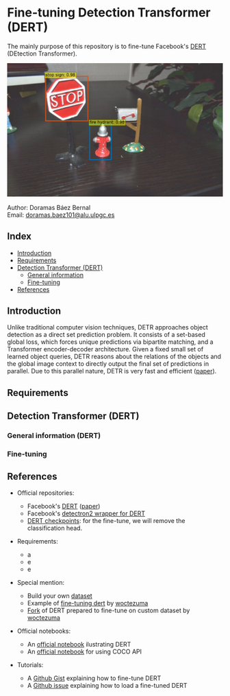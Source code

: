 # Fine-tuning Detection Transformer (DERT)

The mainly purpose of this repository is to fine-tune Facebook's [DERT](https://github.com/facebookresearch/detr) (DEtection Transformer). 


![alt text](./data/images/dert-result.png "Dert result after finetune")

Author: Doramas Báez Bernal <br/>
Email: doramas.baez101@alu.ulpgc.es

## Index

* [Introduction](#Introduction)
* [Requirements](#Requirements) 
* [Detection Transformer (DERT)](#Dert)
    * [General information](#GeneralInformation)
    * [Fine-tuning](#Fine-tuning)
* [References](#References)

## Introduction <a id="Introduction"></a>

Unlike traditional computer vision techniques, DETR approaches object detection as a direct set prediction problem. It consists of a set-based global loss, which forces unique predictions via bipartite matching, and a Transformer encoder-decoder architecture. Given a fixed small set of learned object queries, DETR reasons about the relations of the objects and the global image context to directly output the final set of predictions in parallel. Due to this parallel nature, DETR is very fast and efficient ([paper](https://arxiv.org/abs/2005.12872)).

## Requirements <a id="Requirements"></a>

## Detection Transformer (DERT) <a id="Dert"></a>

### General information (DERT) <a id="GeneralInformation"></a>

### Fine-tuning <a id="Fine-tuning"></a>

## References <a id="References"></a> 

- Official repositories:
    - Facebook's [DERT](https://github.com/facebookresearch/detr) ([paper](https://arxiv.org/abs/2005.12872))  
    - Facebook's [detectron2 wrapper for DERT](https://github.com/facebookresearch/detr/tree/master/d2)
    - [DERT checkpoints](https://github.com/facebookresearch/detr#model-zoo): for the fine-tune, we will remove the classification head.

- Requirements:
    - a  
    - e
    - e

- Special mention:
    - Build your own [dataset](https://roboflow.com/)  
    - Example of [fine-tuning dert](https://github.com/woctezuma/finetune-detr) by  [woctezuma](https://github.com/woctezuma)
    - [Fork](https://github.com/woctezuma/detr/tree/finetune) of DERT prepared to fine-tune on custom dataset by [woctezuma](https://github.com/woctezuma)

- Official notebooks:
    - An [official notebook](https://colab.research.google.com/github/facebookresearch/detr/blob/colab/notebooks/detr_attention.ipynb) ilustrating DERT
    - An [official notebook](https://colab.research.google.com/github/cocodataset/cocoapi/blob/master/PythonAPI/pycocoDemo.ipynb) for using COCO API


- Tutorials:
    - A [Github Gist](https://gist.github.com/woctezuma/e9f8f9fe1737987351582e9441c46b5d) explaining how to fine-tune DERT  
    - A [Github issue](https://github.com/facebookresearch/detr/issues/9#issuecomment-636391562) explaining how to load a fine-tuned DERT 
